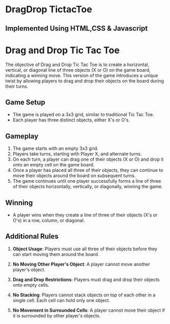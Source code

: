 # DragDrop TictacToe 
## Implemented Using HTML,CSS & Javascript

# Drag and Drop Tic Tac Toe

The objective of Drag and Drop Tic Tac Toe is to create a horizontal, vertical, or diagonal line of three objects (X or O) on the game board, indicating a winning move. This version of the game introduces a unique twist by allowing players to drag and drop their objects on the board during their turns.

## Game Setup

- The game is played on a 3x3 grid, similar to traditional Tic Tac Toe.
- Each player has three distinct objects, either X's or O's.

## Gameplay

1. The game starts with an empty 3x3 grid.
2. Players take turns, starting with Player X, and alternate turns.
3. On each turn, a player can drag one of their objects (X or O) and drop it onto an empty cell on the game board.
4. Once a player has placed all three of their objects, they can continue to move their objects around the board on subsequent turns.
5. The game continues until one player successfully forms a line of three of their objects horizontally, vertically, or diagonally, winning the game.

## Winning

- A player wins when they create a line of three of their objects (X's or O's) in a row, column, or diagonal.

## Additional Rules

1. **Object Usage**: Players must use all three of their objects before they can start moving them around the board.

2. **No Moving Other Player's Object**: A player cannot move another player's object.

3. **Drag and Drop Restrictions**: Players must drag and drop their objects onto empty cells.

4. **No Stacking**: Players cannot stack objects on top of each other in a single cell. Each cell can hold only one object.

5. **No Movement in Surrounded Cells**: A player cannot move their object if it is surrounded by other player's objects.

